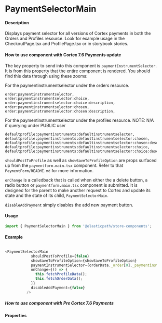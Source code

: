 # PaymentSelectorMain

#### Description

Displays payment selector for all versions of Cortex payments in both the Orders and Profiles resource.  Look for example usage in the CheckoutPage.tsx and ProfilePage.tsx or in storybook stories.

#### How to use component with Cortex 7.6 Payments update
The key property to send into this component is `paymentInstrumentSelector`.  It is from this property that the entire component is rendered.
You should find this data through using these zooms:

For the paymentinstrumentselector under the orders resource.

```
order:paymentinstrumentselector,
order:paymentinstrumentselector:choice,
order:paymentinstrumentselector:choice:description,
order:paymentinstrumentselector:chosen,
order:paymentinstrumentselector:chosen:description,
```

For the paymentinstrumentselector under the profiles resource.
NOTE: N/A if querying under PUBLIC user
```
defaultprofile:paymentinstruments:defaultinstrumentselector,
defaultprofile:paymentinstruments:defaultinstrumentselector:chosen,
defaultprofile:paymentinstruments:defaultinstrumentselector:chosen:description,
defaultprofile:paymentinstruments:defaultinstrumentselector:choice,
defaultprofile:paymentinstruments:defaultinstrumentselector:choice:description,
```

`shouldPostToProfile` as well as `showSaveToProfileOption` are props surfaced up from the `paymentform.main.tsx` component.  Refer to that `PaymentForm/README.md` for more information.

`onChange` is a calledback that is called when either the a delete button, a radio button or `paymentform.main.tsx` component is submitted.  It is designed for the parent to make another request to Cortex and update its state and the state of its child, `PaymentSelectorMain`.

`disableAddPayment` simply disables the add new payment button.

#### Usage

```js
import { PaymentSelectorMain } from '@elasticpath/store-components';
```
#### Example

```js

<PaymentSelectorMain
            shouldPostToProfile={false}
            showSaveToProfileOption={showSaveToProfileOption}
            paymentInstrumentSelector={orderData._order[0]._paymentinstrumentselector[0]}
            onChange={() => {
              this.fetchProfileData();
              this.fetchOrderData();
            }}
            disableAddPayment={false}
          />
```


##### How to use component with Pre Cortex 7.6 Payments






#### Properties

<!-- PROPS -->
